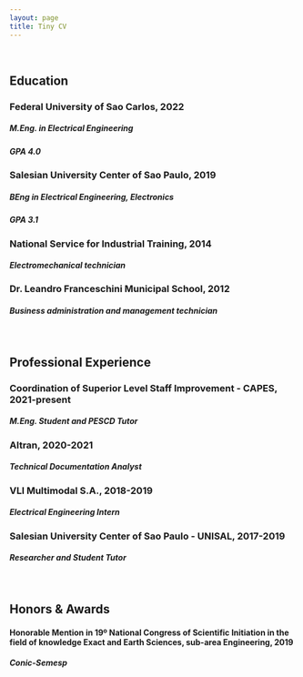 ```yaml
---
layout: page
title: Tiny CV
---
```

<br/>

## <b>Education</b>

### Federal University of Sao Carlos, 2022
##### M.Eng. in Electrical Engineering
##### GPA 4.0

### Salesian University Center of Sao Paulo, 2019
##### BEng in Electrical Engineering, Electronics
##### GPA 3.1

### National Service for Industrial Training, 2014
##### Electromechanical technician

### Dr. Leandro Franceschini Municipal School, 2012
##### Business administration and management technician
<br/>

## Professional Experience

### Coordination of Superior Level Staff Improvement - CAPES, 2021-present
##### M.Eng. Student and PESCD Tutor

### Altran, 2020-2021
##### Technical Documentation Analyst

### VLI Multimodal S.A., 2018-2019
##### Electrical Engineering Intern

### Salesian University Center of Sao Paulo - UNISAL, 2017-2019
##### Researcher and Student Tutor
<br/>

## Honors & Awards

#### Honorable Mention in 19º National Congress of Scientific Initiation in the field of knowledge Exact and Earth Sciences, sub-area Engineering, 2019
##### Conic-Semesp
